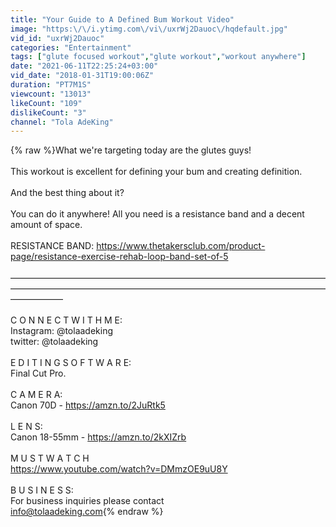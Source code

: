 ```yaml
---
title: "Your Guide to A Defined Bum Workout Video"
image: "https:\/\/i.ytimg.com\/vi\/uxrWj2Dauoc\/hqdefault.jpg"
vid_id: "uxrWj2Dauoc"
categories: "Entertainment"
tags: ["glute focused workout","glute workout","workout anywhere"]
date: "2021-06-11T22:25:24+03:00"
vid_date: "2018-01-31T19:00:06Z"
duration: "PT7M1S"
viewcount: "13013"
likeCount: "109"
dislikeCount: "3"
channel: "Tola AdeKing"
---
```

{% raw %}What we're targeting today are the glutes guys!<br /><br />This workout is excellent for defining your bum and creating definition.<br /><br />And the best thing about it?<br /><br />You can do it anywhere! All you need is a resistance band and a decent amount of space.<br /><br />RESISTANCE BAND: <a rel="nofollow" target="blank" href="https://www.thetakersclub.com/product-page/resistance-exercise-rehab-loop-band-set-of-5">https://www.thetakersclub.com/product-page/resistance-exercise-rehab-loop-band-set-of-5</a><br /><br />——————————————————————————————————————————————————————————————————————————————<br /><br />C O N N E C T W I T H M E:<br />Instagram: @tolaadeking<br />twitter: @tolaadeking<br /><br />E D I T I N G S O F T W A R E:<br />Final Cut Pro.<br /><br />C A M E R A: <br />Canon 70D - <a rel="nofollow" target="blank" href="https://amzn.to/2JuRtk5">https://amzn.to/2JuRtk5</a><br /><br />L E N S:<br />Canon 18-55mm - <a rel="nofollow" target="blank" href="https://amzn.to/2kXIZrb">https://amzn.to/2kXIZrb</a><br /><br />M U S T W A T C H<br /><a rel="nofollow" target="blank" href="https://www.youtube.com/watch?v=DMmzOE9uU8Y">https://www.youtube.com/watch?v=DMmzOE9uU8Y</a><br /><br />B U S I N E S S:<br />For business inquiries please contact <br />info@tolaadeking.com{% endraw %}

